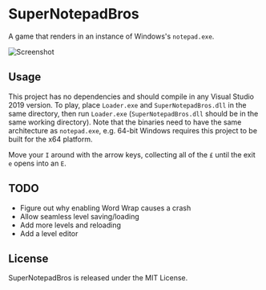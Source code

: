# SuperNotepadBros

A game that renders in an instance of Windows's `notepad.exe`.

![Screenshot](https://user-images.githubusercontent.com/2104778/84940242-8d057f80-b0ad-11ea-82f2-48f03811f615.png)

## Usage

This project has no dependencies and should compile in any Visual Studio 2019
version. To play, place `Loader.exe` and `SuperNotepadBros.dll` in the same
directory, then run `Loader.exe` (`SuperNotepadBros.dll` should be in the same
working directory). Note that the binaries need to have the same architecture
as `notepad.exe`, e.g. 64-bit Windows requires this project to be built for
the x64 platform.

Move your `I` around with the arrow keys, collecting all of the `£` until the
exit `e` opens into an `E`.

## TODO

- Figure out why enabling Word Wrap causes a crash
- Allow seamless level saving/loading
- Add more levels and reloading
- Add a level editor

## License

SuperNotepadBros is released under the MIT License.
